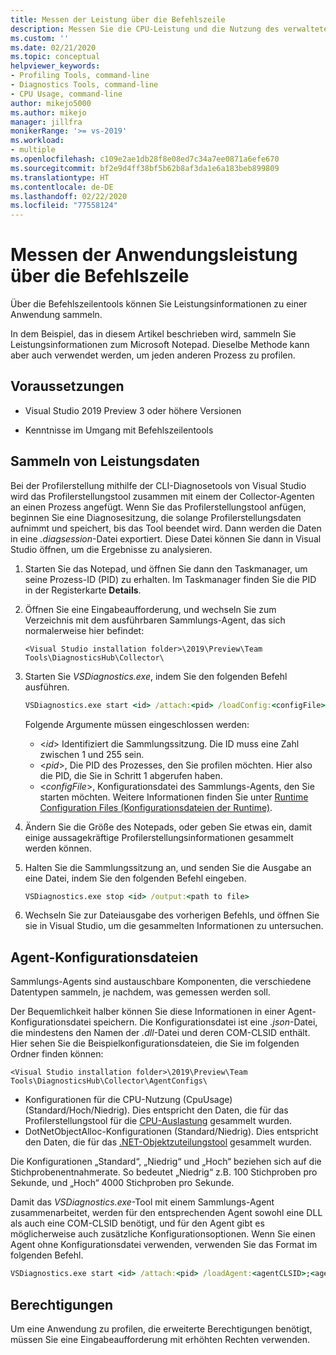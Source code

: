 ```yaml
---
title: Messen der Leistung über die Befehlszeile
description: Messen Sie die CPU-Leistung und die Nutzung des verwalteten Speichers in Ihrer Anwendung über die Befehlszeile.
ms.custom: ''
ms.date: 02/21/2020
ms.topic: conceptual
helpviewer_keywords:
- Profiling Tools, command-line
- Diagnostics Tools, command-line
- CPU Usage, command-line
author: mikejo5000
ms.author: mikejo
manager: jillfra
monikerRange: '>= vs-2019'
ms.workload:
- multiple
ms.openlocfilehash: c109e2ae1db28f8e08ed7c34a7ee0871a6efe670
ms.sourcegitcommit: bf2e9d4ff38bf5b62b8af3da1e6a183beb899809
ms.translationtype: HT
ms.contentlocale: de-DE
ms.lasthandoff: 02/22/2020
ms.locfileid: "77558124"
---
```

# <a name="measure-application-performance-from-the-command-line"></a>Messen der Anwendungsleistung über die Befehlszeile

Über die Befehlszeilentools können Sie Leistungsinformationen zu einer Anwendung sammeln.

In dem Beispiel, das in diesem Artikel beschrieben wird, sammeln Sie Leistungsinformationen zum Microsoft Notepad. Dieselbe Methode kann aber auch verwendet werden, um jeden anderen Prozess zu profilen.

## <a name="prerequisites"></a>Voraussetzungen

* Visual Studio 2019 Preview 3 oder höhere Versionen

* Kenntnisse im Umgang mit Befehlszeilentools

## <a name="collect-performance-data"></a>Sammeln von Leistungsdaten

Bei der Profilerstellung mithilfe der CLI-Diagnosetools von Visual Studio wird das Profilerstellungstool zusammen mit einem der Collector-Agenten an einen Prozess angefügt. Wenn Sie das Profilerstellungstool anfügen, beginnen Sie eine Diagnosesitzung, die solange Profilerstellungsdaten aufnimmt und speichert, bis das Tool beendet wird. Dann werden die Daten in eine *.diagsession*-Datei exportiert. Diese Datei können Sie dann in Visual Studio öffnen, um die Ergebnisse zu analysieren.

1. Starten Sie das Notepad, und öffnen Sie dann den Taskmanager, um seine Prozess-ID (PID) zu erhalten. Im Taskmanager finden Sie die PID in der Registerkarte **Details**.

1. Öffnen Sie eine Eingabeaufforderung, und wechseln Sie zum Verzeichnis mit dem ausführbaren Sammlungs-Agent, das sich normalerweise hier befindet:

   ```<Visual Studio installation folder>\2019\Preview\Team Tools\DiagnosticsHub\Collector\```

1. Starten Sie *VSDiagnostics.exe*, indem Sie den folgenden Befehl ausführen.

   ```cmd
   VSDiagnostics.exe start <id> /attach:<pid> /loadConfig:<configFile>
   ```

   Folgende Argumente müssen eingeschlossen werden:

   * \<*id*> Identifiziert die Sammlungssitzung. Die ID muss eine Zahl zwischen 1 und 255 sein.
   * \<*pid*>, Die PID des Prozesses, den Sie profilen möchten. Hier also die PID, die Sie in Schritt 1 abgerufen haben.
   * \<*configFile*>, Konfigurationsdatei des Sammlungs-Agents, den Sie starten möchten. Weitere Informationen finden Sie unter [Runtime Configuration Files (Konfigurationsdateien der Runtime)](#config_file).

1. Ändern Sie die Größe des Notepads, oder geben Sie etwas ein, damit einige aussagekräftige Profilerstellungsinformationen gesammelt werden können.

1. Halten Sie die Sammlungssitzung an, und senden Sie die Ausgabe an eine Datei, indem Sie den folgenden Befehl eingeben.

   ```cmd
   VSDiagnostics.exe stop <id> /output:<path to file>
   ```

1. Wechseln Sie zur Dateiausgabe des vorherigen Befehls, und öffnen Sie sie in Visual Studio, um die gesammelten Informationen zu untersuchen.

## <a name="config_file"></a> Agent-Konfigurationsdateien

Sammlungs-Agents sind austauschbare Komponenten, die verschiedene Datentypen sammeln, je nachdem, was gemessen werden soll.

Der Bequemlichkeit halber können Sie diese Informationen in einer Agent-Konfigurationsdatei speichern. Die Konfigurationsdatei ist eine *.json*-Datei, die mindestens den Namen der *.dll*-Datei und deren COM-CLSID enthält. Hier sehen Sie die Beispielkonfigurationsdateien, die Sie im folgenden Ordner finden können:

```<Visual Studio installation folder>\2019\Preview\Team Tools\DiagnosticsHub\Collector\AgentConfigs\```

* Konfigurationen für die CPU-Nutzung (CpuUsage) (Standard/Hoch/Niedrig). Dies entspricht den Daten, die für das Profilerstellungstool für die [CPU-Auslastung](../profiling/cpu-usage.md) gesammelt wurden.
* DotNetObjectAlloc-Konfigurationen (Standard/Niedrig). Dies entspricht den Daten, die für das [.NET-Objektzuteilungstool](../profiling/dotnet-alloc-tool.md) gesammelt wurden.

Die Konfigurationen „Standard“, „Niedrig“ und „Hoch“ beziehen sich auf die Stichprobenentnahmerate. So bedeutet „Niedrig“ z.B. 100 Stichproben pro Sekunde, und „Hoch“ 4000 Stichproben pro Sekunde.

Damit das *VSDiagnostics.exe*-Tool mit einem Sammlungs-Agent zusammenarbeitet, werden für den entsprechenden Agent sowohl eine DLL als auch eine COM-CLSID benötigt, und für den Agent gibt es möglicherweise auch zusätzliche Konfigurationsoptionen. Wenn Sie einen Agent ohne Konfigurationsdatei verwenden, verwenden Sie das Format im folgenden Befehl.

```cmd
VSDiagnostics.exe start <id> /attach:<pid> /loadAgent:<agentCLSID>;<agentName>[;<config>]
```

## <a name="permissions"></a>Berechtigungen

Um eine Anwendung zu profilen, die erweiterte Berechtigungen benötigt, müssen Sie eine Eingabeaufforderung mit erhöhten Rechten verwenden.
